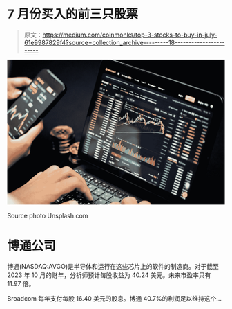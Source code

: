 # 7 月份买入的前三只股票

> 原文：<https://medium.com/coinmonks/top-3-stocks-to-buy-in-july-61e9987829f4?source=collection_archive---------18----------------------->

![](img/d8e133071a87b42e82d7ecf46ec00317.png)

Source photo Unsplash.com

# 博通公司

博通(NASDAQ:AVGO)是半导体和运行在这些芯片上的软件的制造商。对于截至 2023 年 10 月的财年，分析师预计每股收益为 40.24 美元。未来市盈率只有 11.97 倍。

Broadcom 每年支付每股 16.40 美元的股息。博通 40.7%的利润足以维持这个…